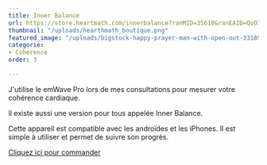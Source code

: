 ```yaml
---
title: Inner Balance
url: https://store.heartmath.com/innerbalance?ranMID=35610&ranEAID=QvO7r5UrhsQ&ranSiteID=QvO7r5UrhsQ-10otUizVWfWK81ikFNHUTw&vjolly14=733039
thumbnail: "/uploads/hearthmath_boutique.png"
featured_image: "/uploads/bigstock-happy-prayer-man-with-open-out-331894729.jpg"
categorie:
- Coherence
order: 3

---
```

J'utilise le emWave Pro lors de mes consultations pour mesurer votre cohérence cardiaque. 

Il existe aussi une version pour tous appelée Inner Balance. 

Cette appareil est compatible avec les androïdes et les iPhones. Il est simple à utiliser et permet de suivre son progrès. 

[Cliquez ici pour commander](https://store.heartmath.com/innerbalance?ranMID=35610&ranEAID=QvO7r5UrhsQ&ranSiteID=QvO7r5UrhsQ-10otUizVWfWK81ikFNHUTw&vjolly14=733039)